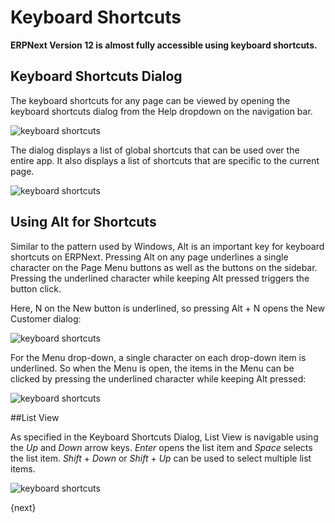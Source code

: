 <!-- add-breadcrumbs -->
# Keyboard Shortcuts

**ERPNext Version 12 is almost fully accessible using keyboard shortcuts.**

## Keyboard Shortcuts Dialog

The keyboard shortcuts for any page can be viewed by opening the keyboard shortcuts dialog from the Help dropdown on the navigation bar.

![keyboard shortcuts](/docs/assets/img/using-erpnext/using-keyboard-shortcuts-6.gif)

The dialog displays a list of global shortcuts that can be used over the entire app. It also displays a list of shortcuts that are specific to the current page.

![keyboard shortcuts](/docs/assets/img/using-erpnext/keyboard-shortcuts-dialog.png)

## Using Alt for Shortcuts

Similar to the pattern used by Windows, Alt is an important key for keyboard shortcuts on ERPNext. Pressing Alt on any page underlines a single character on the Page Menu buttons as well as the buttons on the sidebar. Pressing the underlined character while keeping Alt pressed triggers the button click.

Here, N on the New button is underlined, so pressing Alt + N opens the New Customer dialog:

![keyboard shortcuts](/docs/assets/img/using-erpnext/using-keyboard-shortcuts-1.gif)

For the Menu drop-down, a single character on each drop-down item is underlined. So when the Menu is open, the items in the Menu can be clicked by pressing the underlined character while keeping Alt pressed:

![keyboard shortcuts](/docs/assets/img/using-erpnext/using-keyboard-shortcuts-2.gif)

##List View

As specified in the Keyboard Shortcuts Dialog, List View is navigable using the *Up* and *Down* arrow keys. *Enter* opens the list item and *Space* selects the list item. *Shift* + *Down* or *Shift* + *Up* can be used to select multiple list items.

![keyboard shortcuts](/docs/assets/img/using-erpnext/using-keyboard-shortcuts-5.png)

{next}

<!-- markdown -->